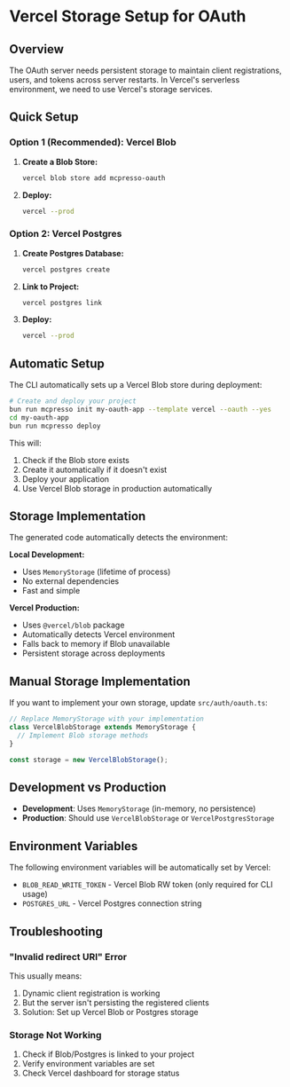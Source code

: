 # Vercel Storage Setup for OAuth

## Overview

The OAuth server needs persistent storage to maintain client registrations, users, and tokens across server restarts. In Vercel's serverless environment, we need to use Vercel's storage services.

## Quick Setup

### Option 1 (Recommended): Vercel Blob

1. **Create a Blob Store:**
   ```bash
   vercel blob store add mcpresso-oauth
   ```

2. **Deploy:**
   ```bash
   vercel --prod
   ```

### Option 2: Vercel Postgres

1. **Create Postgres Database:**
   ```bash
   vercel postgres create
   ```

2. **Link to Project:**
   ```bash
   vercel postgres link
   ```

3. **Deploy:**
   ```bash
   vercel --prod
   ```

## Automatic Setup

The CLI automatically sets up a Vercel Blob store during deployment:

```bash
# Create and deploy your project
bun run mcpresso init my-oauth-app --template vercel --oauth --yes
cd my-oauth-app
bun run mcpresso deploy
```

This will:
1. Check if the Blob store exists
2. Create it automatically if it doesn't exist
3. Deploy your application
4. Use Vercel Blob storage in production automatically

## Storage Implementation

The generated code automatically detects the environment:

**Local Development:**
- Uses `MemoryStorage` (lifetime of process)
- No external dependencies
- Fast and simple

**Vercel Production:**
- Uses `@vercel/blob` package
- Automatically detects Vercel environment
- Falls back to memory if Blob unavailable
- Persistent storage across deployments

## Manual Storage Implementation

If you want to implement your own storage, update `src/auth/oauth.ts`:

```typescript
// Replace MemoryStorage with your implementation
class VercelBlobStorage extends MemoryStorage {
  // Implement Blob storage methods
}

const storage = new VercelBlobStorage();
```

## Development vs Production

- **Development**: Uses `MemoryStorage` (in-memory, no persistence)
- **Production**: Should use `VercelBlobStorage` or `VercelPostgresStorage`

## Environment Variables

The following environment variables will be automatically set by Vercel:

- `BLOB_READ_WRITE_TOKEN` - Vercel Blob RW token (only required for CLI usage)
- `POSTGRES_URL` - Vercel Postgres connection string

## Troubleshooting

### "Invalid redirect URI" Error

This usually means:
1. Dynamic client registration is working
2. But the server isn't persisting the registered clients
3. Solution: Set up Vercel Blob or Postgres storage

### Storage Not Working

1. Check if Blob/Postgres is linked to your project
2. Verify environment variables are set
3. Check Vercel dashboard for storage status 